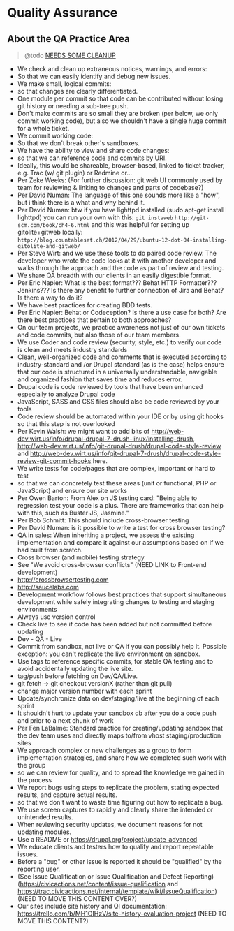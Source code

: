 # Quality Assurance

## About the QA Practice Area

> @todo [NEEDS SOME CLEANUP](https://trello.com/c/c9FW3be8)

*   We check and clean up extraneous notices, warnings, and errors:
*   So that we can easily identify and debug new issues.
*   We make small, logical commits:
*   so that changes are clearly differentiated.
*   One module per commit so that code can be contributed without losing git history or needing a sub-tree push.
*   Don't make commits are so small they are broken (per below, we only commit working code), but also we shouldn't have a single huge commit for a whole ticket.
*   We commit working code:
*   So that we don't break other's sandboxes.
*   We have the ability to view and share code changes:
*   so that we can reference code and commits by URI.
*   Ideally, this would be shareable, browser-based, linked to ticket tracker, e.g. Trac (w/ git plugin) or Redmine or...
*   Per Zeke Weeks: (For further discussion: git web UI commonly used by team for reviewing & linking to changes and parts of codebase?)
*   Per David Numan: The language of this one sounds more like a "how", but i think there is a what and why behind it.
*   Per David Numan: btw if you have lighttpd installed (sudo apt-get install lighttpd) you can run your own with this:
    `git instaweb`
    `http://git-scm.com/book/ch4-6.html` and this was helpful for setting up gitolite+gitweb locally: `http://blog.countableset.ch/2012/04/29/ubuntu-12-dot-04-installing-gitolite-and-gitweb/`
*   Per Steve Wirt: and we use these tools to do paired code review. The developer who wrote the code looks at it with another developer and walks through the approach and the code as part of review and testing.
*   We share QA breadth with our clients in an easily digestible format.
*   Per Eric Napier: What is the best format??? Behat HTTP Formatter??? Jenkins??? Is there any benefit to further connection of Jira and Behat? Is there a way to do it?
*   We have best practices for creating BDD tests.
*   Per Eric Napier: Behat or Codeception? Is there a use case for both? Are there best practices that pertain to both approaches?
*   On our team projects, we practice awareness not just of our own tickets and code commits, but also those of our team members.
*   We use Coder and code review (security, style, etc.) to verify our code is clean and meets industry standards
*   Clean, well-organized code and comments that is executed according to industry-standard and /or Drupal standard (as is the case) helps ensure that our code is structured in a universally understandable, navigable and organized fashion that saves time and reduces error.
*   Drupal code is code reviewed by tools that have been enhanced especially to analyze Drupal code
*   JavaScript, SASS and CSS files should also be code reviewed by your tools
*   Code review should be automated within your IDE or by using git hooks so that this step is not overlooked
*   Per Kevin Walsh: we might want to add bits of <http://web-dev.wirt.us/info/drupal-drupal-7-drush-linux/installing-drush>, <http://web-dev.wirt.us/info/git-drupal-drush/drupal-code-style-review> and <http://web-dev.wirt.us/info/git-drupal-7-drush/drupal-code-style-review-git-commit-hooks> here.
*   We write tests for code/pages that are complex, important or hard to test
*   so that we can concretely test these areas (unit or functional, PHP or JavaScript) and ensure our site works
*   Per Owen Barton: From Alex on JS testing card: "Being able to regression test your code is a plus. There are frameworks that can help with this, such as Buster JS, Jasmine."
*   Per Bob Schmitt: This should include cross-browser testing
*   Per David Numan: is it possible to write a test for cross browser testing?
*   QA in sales: When inheriting a project, we assess the existing implementation and compare it against our assumptions based on if we had built from scratch.
*   Cross browser (and mobile) testing strategy
*   See "We avoid cross-browser conflicts" (NEED LINK to Front-end development)
*   <http://crossbrowsertesting.com>
*   <http://saucelabs.com>
*   Development workflow follows best practices that support simultaneous development while safely integrating changes to testing and staging environments
*   Always use version control
*   Check live to see if code has been added but not committed before updating
*   Dev - QA - Live
*   Commit from sandbox, not live or QA if you can possibly help it. Possible exception: you can't replicate the live environment on sandbox.
*   Use tags to reference specific commits, for stable QA testing and to avoid accidentally updating the live site.
*   tag/push before fetching on Dev/QA/Live.
*   git fetch -> git checkout versionX (rather than git pull)
*   change major version number with each sprint
*   Update/synchronize data on dev/staging/live at the beginning of each sprint
*   It shouldn't hurt to update your sandbox db after you do a code push and prior to a next chunk of work
*   Per Fen LaBalme: Standard practice for creating/updating sandbox that the dev team uses and directly maps to/from vhost staging/production sites
*   We approach complex or new challenges as a group to form implementation strategies, and share how we completed such work with the group
*   so we can review for quality, and to spread the knowledge we gained in the process
*   We report bugs using steps to replicate the problem, stating expected results, and capture actual results.
*   so that we don't want to waste time figuring out how to replicate a bug.
*   We use screen captures to rapidly and clearly share the intended or unintended results.
*   When reviewing security updates, we document reasons for not updating modules.
*   Use a README or <https://drupal.org/project/update_advanced>
*   We educate clients and testers how to qualify and report repeatable issues.
*   Before a "bug" or other issue is reported it should be "qualified" by the reporting user.
*   (See Issue Qualification or Issue Qualification and Defect Reporting) (<https://civicactions.net/content/issue-qualification> and <https://trac.civicactions.net/internal/template/wiki/IssueQualification>) (NEED TO MOVE THIS CONTENT OVER?)
*   Our sites include site history and QI documentation: <https://trello.com/b/MH1OIHzV/site-history-evaluation-project> (NEED TO MOVE THIS CONTENT?)
